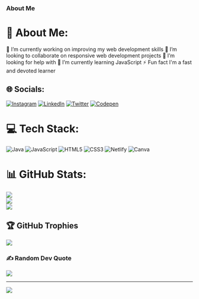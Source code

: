 ### About Me

# 💫 About Me:
🔭 I’m currently working on improving my web development skills
👯 I’m looking to collaborate on responsive web development projects
🤝 I’m looking for help with 
🌱 I’m currently learning JavaScript
⚡ Fun fact I'm a fast and devoted learner 


## 🌐 Socials:
[![Instagram](https://img.shields.io/badge/Instagram-%23E4405F.svg?logo=Instagram&logoColor=white)](https://instagram.com/_.s.e.r.e.n.d.i.p.i.t.y._) [![LinkedIn](https://img.shields.io/badge/LinkedIn-%230077B5.svg?logo=linkedin&logoColor=white)](https://linkedin.com/in/mitali-maurya-6a6588250) [![Twitter](https://img.shields.io/badge/Twitter-%231DA1F2.svg?logo=Twitter&logoColor=white)](https://twitter.com/@zerotopro7) [![Codepen](https://img.shields.io/badge/Codepen-000000?style=for-the-badge&logo=codepen&logoColor=white)](https://codepen.io/@MitaliM13) 

# 💻 Tech Stack:
![Java](https://img.shields.io/badge/java-%23ED8B00.svg?style=plastic&logo=java&logoColor=white) ![JavaScript](https://img.shields.io/badge/javascript-%23323330.svg?style=plastic&logo=javascript&logoColor=%23F7DF1E) ![HTML5](https://img.shields.io/badge/html5-%23E34F26.svg?style=plastic&logo=html5&logoColor=white) ![CSS3](https://img.shields.io/badge/css3-%231572B6.svg?style=plastic&logo=css3&logoColor=white) ![Netlify](https://img.shields.io/badge/netlify-%23000000.svg?style=plastic&logo=netlify&logoColor=#00C7B7) ![Canva](https://img.shields.io/badge/Canva-%2300C4CC.svg?style=plastic&logo=Canva&logoColor=white)
# 📊 GitHub Stats:
![](https://github-readme-stats.vercel.app/api?username=MitaliM13&theme=radical&hide_border=false&include_all_commits=true&count_private=true)<br/>
![](https://github-readme-streak-stats.herokuapp.com/?user=MitaliM13&theme=radical&hide_border=false)<br/>
![](https://github-readme-stats.vercel.app/api/top-langs/?username=MitaliM13&theme=radical&hide_border=false&include_all_commits=true&count_private=true&layout=compact)

## 🏆 GitHub Trophies
![](https://github-profile-trophy.vercel.app/?username=MitaliM13&theme=radical&no-frame=false&no-bg=true&margin-w=4)

### ✍️ Random Dev Quote
![](https://quotes-github-readme.vercel.app/api?type=horizontal&theme=radical)


---
[![](https://visitcount.itsvg.in/api?id=MitaliM13&icon=0&color=0)](https://visitcount.itsvg.in)

